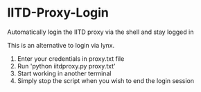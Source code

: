 # IITD-Proxy-Login
Automatically login the IITD proxy via the shell and stay logged in

This is an alternative to login via lynx.

1. Enter your credentials in proxy.txt file
2. Run 'python iitdproxy.py proxy.txt'
3. Start working in another terminal 
4. Simply stop the script when you wish to end the login session





